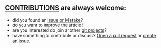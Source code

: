 ## [CONTRIBUTIONS](http://contribution.softreck.dev) are always welcome:

+ did you found an [Issue or Mistake](https://github.com/cameramonit/contribution/issues/new)?
+ do you want to [improve](https://github.com/cameramonit/contribution/edit/main/README.md) the article?
+ are you interested do join another [git projects](https://github.com/cameramonit/)?
+ have something to contribute or discuss? [Open a pull request](https://github.com/cameramonit/contribution/pulls) or [create an issue](https://github.com/cameramonit/contribution/issues).


